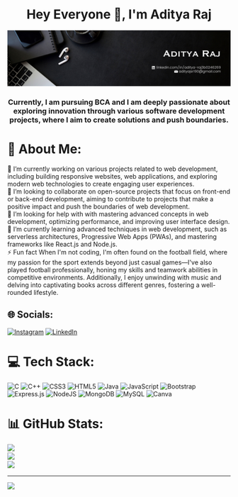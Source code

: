 <h1 align="center">Hey Everyone 👋, I'm Aditya Raj </h1>

<!-- Banner -->
<div align="center"> <img src="https://raw.githubusercontent.com/adityaraj1602/adityaraj1602/main/Black Liquid Minimalist Daily Quotes LinkedIn Banner.png"> </div>
<h3 align="center">Currently, I am pursuing BCA and I am deeply passionate about exploring innovation through various software development projects, where I aim to create solutions and push boundaries.</h3>


# 💫 About Me:
🔭 I’m currently working on various projects related to web development, including building responsive websites, web applications, and exploring modern web technologies to create engaging user experiences.<br>👯 I’m looking to collaborate on open-source projects that focus on front-end or back-end development, aiming to contribute to projects that make a positive impact and push the boundaries of web development.<br>🤝 I’m looking for help with with mastering advanced concepts in web development, optimizing performance, and improving user interface design.<br>🌱 I’m currently learning advanced techniques in web development, such as serverless architectures, Progressive Web Apps (PWAs), and mastering frameworks like React.js and Node.js.<br>⚡ Fun fact When I'm not coding, I'm often found on the football field, where my passion for the sport extends beyond just casual games—I've also played football professionally, honing my skills and teamwork abilities in competitive environments. Additionally, I enjoy unwinding with music and delving into captivating books across different genres, fostering a well-rounded lifestyle.

<!-- <div align="left"><img width="400" src="https://raw.githubusercontent.com/adityaraj1602/adityaraj1602/main/git huib.gif"></div>-->


## 🌐 Socials:
[![Instagram](https://img.shields.io/badge/Instagram-%23E4405F.svg?logo=Instagram&logoColor=white)](https://instagram.com/aditya__raj1602) [![LinkedIn](https://img.shields.io/badge/LinkedIn-%230077B5.svg?logo=linkedin&logoColor=white)](https://linkedin.com/in/www.linkedin.com/in/aditya-raj-3b0246269) 

# 💻 Tech Stack:
![C](https://img.shields.io/badge/c-%2300599C.svg?style=flat-square&logo=c&logoColor=white) ![C++](https://img.shields.io/badge/c++-%2300599C.svg?style=flat-square&logo=c%2B%2B&logoColor=white) ![CSS3](https://img.shields.io/badge/css3-%231572B6.svg?style=flat-square&logo=css3&logoColor=white) ![HTML5](https://img.shields.io/badge/html5-%23E34F26.svg?style=flat-square&logo=html5&logoColor=white) ![Java](https://img.shields.io/badge/java-%23ED8B00.svg?style=flat-square&logo=openjdk&logoColor=white) ![JavaScript](https://img.shields.io/badge/javascript-%23323330.svg?style=flat-square&logo=javascript&logoColor=%23F7DF1E) ![Bootstrap](https://img.shields.io/badge/bootstrap-%238511FA.svg?style=flat-square&logo=bootstrap&logoColor=white) ![Express.js](https://img.shields.io/badge/express.js-%23404d59.svg?style=flat-square&logo=express&logoColor=%2361DAFB) ![NodeJS](https://img.shields.io/badge/node.js-6DA55F?style=flat-square&logo=node.js&logoColor=white) ![MongoDB](https://img.shields.io/badge/MongoDB-%234ea94b.svg?style=flat-square&logo=mongodb&logoColor=white) ![MySQL](https://img.shields.io/badge/mysql-%2300000f.svg?style=flat-square&logo=mysql&logoColor=white) ![Canva](https://img.shields.io/badge/Canva-%2300C4CC.svg?style=flat-square&logo=Canva&logoColor=white)
# 📊 GitHub Stats:
![](https://github-readme-stats.vercel.app/api?username=adityaraj1602&theme=vue-dark&hide_border=false&include_all_commits=false&count_private=false)<br/>
![](https://github-readme-streak-stats.herokuapp.com/?user=adityaraj1602&theme=vue-dark&hide_border=false)<br/>
![](https://github-readme-stats.vercel.app/api/top-langs/?username=adityaraj1602&theme=vue-dark&hide_border=false&include_all_commits=false&count_private=false&layout=compact)

---
[![](https://visitcount.itsvg.in/api?id=adityaraj1602&icon=0&color=0)](https://visitcount.itsvg.in)



